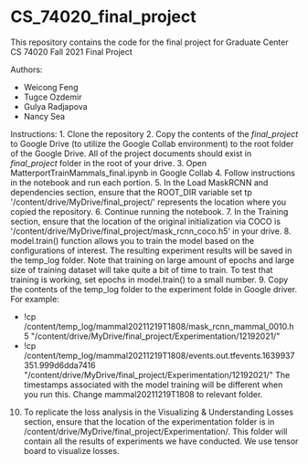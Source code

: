 # CS_74020_final_project

This repository contains the code for the final project for Graduate Center CS 74020 Fall 2021 Final Project


Authors:
- Weicong Feng
- Tugce Ozdemir
- Gulya Radjapova
- Nancy Sea

Instructions: 1. Clone the repository
2. Copy the contents of the _final_project_ to Google Drive (to utilize the Google Collab environment) to the root folder of the Google Drive. All of the project documents should exist in _final_project_ folder in the root of your drive.
3. Open MatterportTrainMammals_final.ipynb in Google Collab
4. Follow instructions in the notebook and run each portion.
5. In the Load MaskRCNN and dependencies section, ensure that the ROOT_DIR variable set tp '/content/drive/MyDrive/final_project/' represents the location where you copied the repository.
6. Continue running the notebook.
7. In the Training section, ensure that the location of the original initialization via COCO is '/content/drive/MyDrive/final_project/mask_rcnn_coco.h5'  in your drive.
8. model.train() function allows you to train the model based on the configurations of interest. The resulting experiment results will be saved in the temp_log folder. Note that training on large amount of epochs and large size of training dataset will take quite a bit of time to train. To test that training is working, set epochs in model.train() to a small number.
9. Copy the contents of the temp_log folder to the experiment folde in Google driver. For example:
 * !cp /content/temp_log/mammal20211219T1808/mask_rcnn_mammal_0010.h5 "/content/drive/MyDrive/final_project/Experimentation/12192021/" 
* !cp /content/temp_log/mammal20211219T1808/events.out.tfevents.1639937351.999d6dda7416 "/content/drive/MyDrive/final_project/Experimentation/12192021/"
The timestamps associated with the model training will be different when you run this. Change mammal20211219T1808 to relevant folder.
10. To replicate the loss analysis in the Visualizing & Understanding Losses section, ensure that the location of the experimentation folder is in /content/drive/MyDrive/final_project/Experimentation/. This folder will contain all the results of experiments we have conducted. We use tensor board to visualize losses.
